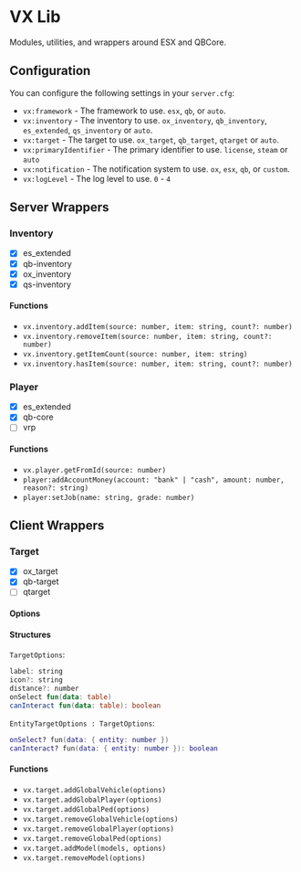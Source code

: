 # VX Lib

Modules, utilities, and wrappers around ESX and QBCore.

## Configuration
You can configure the following settings in your `server.cfg`:

- `vx:framework` - The framework to use. `esx`, `qb`, or `auto`.
- `vx:inventory` - The inventory to use. `ox_inventory`, `qb_inventory`, `es_extended`, `qs_inventory` or `auto`.
- `vx:target` - The target to use. `ox_target`, `qb_target`, `qtarget` or `auto`.
- `vx:primaryIdentifier` - The primary identifier to use. `license`, `steam` or `auto`
- `vx:notification` - The notification system to use. `ox`, `esx`, `qb`, or `custom`.
- `vx:logLevel` - The log level to use. `0` - `4`

## Server Wrappers

### Inventory

- [x] es_extended
- [x] qb-inventory
- [x] ox_inventory
- [x] qs-inventory

#### Functions

- `vx.inventory.addItem(source: number, item: string, count?: number)`
- `vx.inventory.removeItem(source: number, item: string, count?: number)`
- `vx.inventory.getItemCount(source: number, item: string)`
- `vx.inventory.hasItem(source: number, item: string, count?: number)`

### Player

- [x] es_extended
- [x] qb-core
- [ ] vrp

#### Functions

- `vx.player.getFromId(source: number)`
- `player:addAccountMoney(account: "bank" | "cash", amount: number, reason?: string)`
- `player:setJob(name: string, grade: number)`

## Client Wrappers

### Target

- [x] ox_target
- [x] qb-target
- [ ] qtarget

#### Options

#### Structures

`TargetOptions`:

```kotlin
label: string
icon?: string
distance?: number
onSelect fun(data: table)
canInteract fun(data: table): boolean
```

`EntityTargetOptions : TargetOptions`:

```lua
onSelect? fun(data: { entity: number })
canInteract? fun(data: { entity: number }): boolean
```

#### Functions

- `vx.target.addGlobalVehicle(options)`
- `vx.target.addGlobalPlayer(options)`
- `vx.target.addGlobalPed(options)`
- `vx.target.removeGlobalVehicle(options)`
- `vx.target.removeGlobalPlayer(options)`
- `vx.target.removeGlobalPed(options)`
- `vx.target.addModel(models, options)`
- `vx.target.removeModel(options)`
